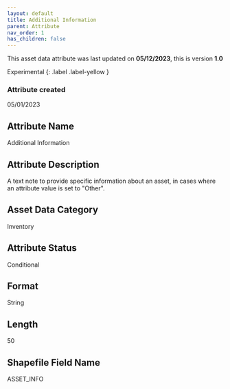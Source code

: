 ```yaml
---
layout: default
title: Additional Information
parent: Attribute
nav_order: 1
has_children: false
---
```


This asset data attribute was last updated on **05/12/2023**, this is version **1.0**

Experimental
{: .label .label-yellow }

### Attribute created
05/01/2023

## Attribute Name
Additional Information

## Attribute Description
A text note to provide specific information about an asset, in cases where an attribute value is set to "Other".

## Asset Data Category
Inventory

## Attribute Status
Conditional

## Format
String

## Length
50

## Shapefile Field Name
ASSET_INFO